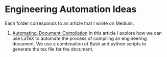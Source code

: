 # Engineering Automation Ideas 
Each folder corresponds to an article that I wrote on Medium.
1. [Automating_Document_Compilation](https://medium.com/@roshnnoronha/automating-document-compilation-using-latex-200a66d5ce27)
In this article I explore how we can use LaTeX to automate the process of compiling an engineering document. We use a combination of Bash and python scripts to generate the tex file for the document.
